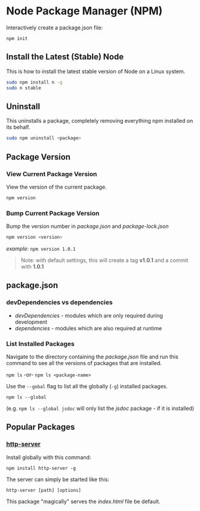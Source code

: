 Node Package Manager (NPM)
==========================

Interactively create a package.json file:

`npm init`

Install the Latest (Stable) Node
--------------------------------

This is how to install the latest stable version of Node on a Linux system.

```bash
sudo npm install n -g
sudo n stable
```

Uninstall
---------

This uninstalls a package, completely removing everything npm installed on its behalf.

```bash
sudo npm uninstall <package>
```

Package Version
---------------

### View Current Package Version ###

View the version of the current package.

```bash
npm version
```

### Bump Current Package Version ###

Bump the version number in _package.json_ and _package-lock.json_

```bash
npm version <version>
```

_example_: `npm version 1.0.1`

> Note: with default settings, this will create a tag **v1.0.1** and a commit with **1.0.1**

package.json
------------

### devDependencies vs dependencies ###

* _devDependencies_ - modules which are only required during development
* _dependencies_ - modules which are also required at runtime

### List Installed Packages ###

Navigate to the directory containing the _package.json_ file and run this command to see all the versions of packages that are installed.

`npm ls` 
-or- 
`npm ls <package-name>`

Use the `--gobal` flag to list all the globally (`-g`) installed packages.

`npm ls --global`

(e.g. `npm ls --global jsdoc` will only list the _jsdoc_ package - if it is installed)

Popular Packages
----------------

### [http-server](https://www.npmjs.com/package/http-server) ###

Install globally with this command:

`npm install http-server -g`

The server can simply be started like this:

`http-server [path] [options]`

This package "magically" serves the _index.html_ file be default.